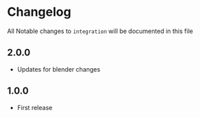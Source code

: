 # Changelog

All Notable changes to `integration` will be documented in this file

## 2.0.0
- Updates for blender changes

## 1.0.0
- First release
